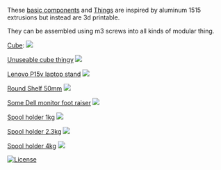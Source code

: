 These [basic components](Basic%20components/) and [Things](Things/) are inspired by aluminum 1515 extrusions but instead are 3d printable.

They can be assembled using m3 screws into all kinds of modular thing.

[Cube](Things/Cube):
![](Things/Cube%20125mm/cube.png)

[Unuseable cube thingy](Things/Unuseable%20cube%20thingy%20125mm/)
![](Things/Unuseable%20cube%20thingy%20125mm/unuseable%20cube%20thingy.jpg)

[Lenovo P15v laptop stand](Things/Lenovo%20P15v%20laptop%20stand/)
![](Things/Lenovo%20P15v%20laptop%20stand/3d%20printed%20laptop%20stand.jpg)

[Round Shelf 50mm](Things/Round%20Shelf%2050mm/)
![](Things/Round%20Shelf%2050mm/Round%20Shelf%2050mm.jpg)

[Some Dell monitor foot raiser](Things/Some%20Dell%20monitor%20foot%20raiser/)
![](Things/Some%20Dell%20monitor%20foot%20raiser/CFQ/preview.jpg)

[Spool holder 1kg](Things/Spool%20holder%201kg/)
![](Things/Spool%20holder%201kg/Spool%20holder%201kg.jpg)

[Spool holder 2.3kg](Things/Spool%20holder%202.3kg/)
![](Things/Spool%20holder%202.3kg/Spool%20holder%202.3kg.jpg)

[Spool holder 4kg](Things/Spool%20holder%204kg/)
![](Things/Spool%20holder%204kg/Spool%20holder%204kg.jpg)

[![License](https://img.shields.io/badge/License-Apache%202.0-blue.svg)](https://opensource.org/licenses/Apache-2.0)